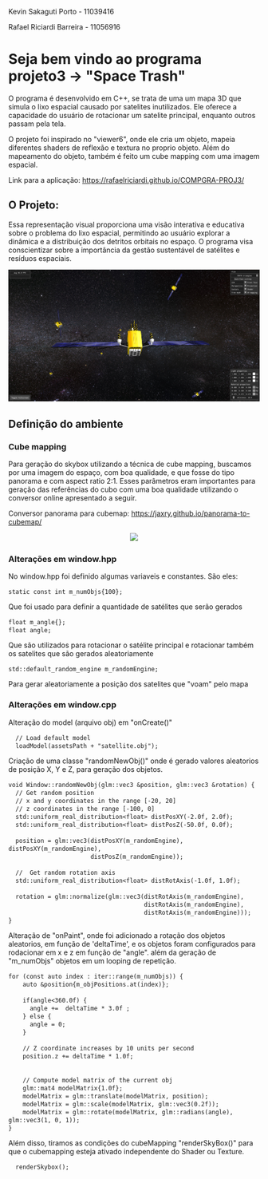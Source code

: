 Kevin Sakaguti Porto - 11039416

Rafael Riciardi Barreira - 11056916

# Seja bem vindo ao programa projeto3 -> "Space Trash"

O programa é desenvolvido em C++, se trata de uma um mapa 3D que simula o lixo espacial causado por satelites inutilizados. Ele oferece a capacidade do usuário de rotacionar um satelite principal, enquanto outros passam pela tela.

O projeto foi inspirado no "viewer6", onde ele cria um objeto, mapeia diferentes shaders de reflexão e textura no proprio objeto. Além do mapeamento do objeto, também é feito um cube mapping com uma imagem espacial.

Link para a aplicação: https://rafaelriciardi.github.io/COMPGRA-PROJ3/

## O Projeto:

Essa representação visual proporciona uma visão interativa e educativa sobre o problema do lixo espacial, permitindo ao usuário explorar a dinâmica e a distribuição dos detritos orbitais no espaço. O programa visa conscientizar sobre a importância da gestão sustentável de satélites e resíduos espaciais.

<p align="center">
  <img src="https://github.com/rafaelriciardi/COMPGRA-PROJ3/blob/main/img/print_proj.png"/>
</p>

## Definição do ambiente
### Cube mapping
Para geração do skybox utilizando a técnica de cube mapping, buscamos por uma imagem do espaço, com boa qualidade, e que fosse do tipo panorama e com aspect ratio 2:1. Esses parâmetros eram importantes para geração das referências do cubo com uma boa qualidade utilizando o conversor online apresentado a seguir.

Conversor panorama para cubemap: https://jaxry.github.io/panorama-to-cubemap/

<p align="center">
  <img src="https://github.com/rafaelriciardi/COMPGRA-PROJ3/blob/main/img/print_convesor.png"/>
</p>

### Alterações em window.hpp

No window.hpp foi definido algumas variaveis e constantes. São eles:

```
static const int m_numObjs{100};
```
Que foi usado para definir a quantidade de satélites que serão gerados 

```
float m_angle{};
float angle;
```
Que são utilizados para rotacionar o satélite principal e rotacionar também os satelites que são gerados aleatoriamente

```
std::default_random_engine m_randomEngine;
```
Para gerar aleatoriamente a posição dos satelites que "voam" pelo mapa

### Alterações em window.cpp

Alteração do model (arquivo obj) em "onCreate()"
```
  // Load default model
  loadModel(assetsPath + "satellite.obj");
```

Criação de uma classe "randomNewObj()" onde é gerado valores aleatorios de posição X, Y e Z, para geração dos objetos.

```
void Window::randomNewObj(glm::vec3 &position, glm::vec3 &rotation) {
  // Get random position
  // x and y coordinates in the range [-20, 20]
  // z coordinates in the range [-100, 0]
  std::uniform_real_distribution<float> distPosXY(-2.0f, 2.0f);
  std::uniform_real_distribution<float> distPosZ(-50.0f, 0.0f);

  position = glm::vec3(distPosXY(m_randomEngine), distPosXY(m_randomEngine),
                       distPosZ(m_randomEngine));

  //  Get random rotation axis
  std::uniform_real_distribution<float> distRotAxis(-1.0f, 1.0f);

  rotation = glm::normalize(glm::vec3(distRotAxis(m_randomEngine),
                                      distRotAxis(m_randomEngine),
                                      distRotAxis(m_randomEngine)));
}
```

Alteração de "onPaint", onde foi adicionado a rotação dos objetos aleatorios, em função de 'deltaTime', e os objetos foram configurados para rodacionar em x e z em função de "angle". além da geração de "m_numObjs" objetos em um looping de repetição. 
```
for (const auto index : iter::range(m_numObjs)) {
    auto &position{m_objPositions.at(index)};

    if(angle<360.0f) {
      angle +=  deltaTime * 3.0f ;
    } else {
      angle = 0;
    }

    // Z coordinate increases by 10 units per second
    position.z += deltaTime * 1.0f;


    // Compute model matrix of the current obj
    glm::mat4 modelMatrix{1.0f};
    modelMatrix = glm::translate(modelMatrix, position);
    modelMatrix = glm::scale(modelMatrix, glm::vec3(0.2f));
    modelMatrix = glm::rotate(modelMatrix, glm::radians(angle), glm::vec3(1, 0, 1));
}

```
Além disso, tiramos as condições do cubeMapping "renderSkyBox()" para que o cubemapping esteja ativado independente do Shader ou Texture.

```
  renderSkybox();
```
